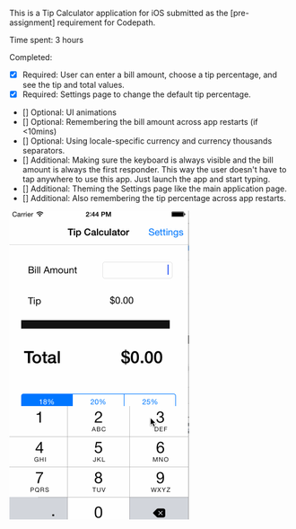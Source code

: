 This is a Tip Calculator application for iOS submitted as the [pre-assignment] requirement for Codepath.

Time spent: 3 hours

Completed:

* [x] Required: User can enter a bill amount, choose a tip percentage, and see the tip and total values.
* [x] Required: Settings page to change the default tip percentage.
* [] Optional: UI animations
* [] Optional: Remembering the bill amount across app restarts (if <10mins)
* [] Optional: Using locale-specific currency and currency thousands separators.
* [] Additional: Making sure the keyboard is always visible and the bill amount is always the first responder. This way the user doesn't have to tap anywhere to use this app. Just launch the app and start typing.
* [] Additional: Theming the Settings page like the main application page.
* [] Additional: Also remembering the tip percentage across app restarts.

![Video Walkthrough](tip_calculator.gif)